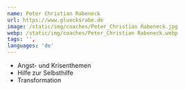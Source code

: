 ```yaml
---
name: Peter Christian Rabeneck
url: https://www.gluecksrabe.de
image: /static/img/coaches/Peter_Christian Rabeneck.jpg
webp: /static/img/coaches/Peter_Christian Rabeneck.webp
tags: '',
languages: 'de'
---
```


<ul><li>Angst- und Krisenthemen</li><li>Hilfe zur Selbsthilfe</li><li>Transformation&nbsp;</li></ul>